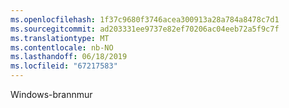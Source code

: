 ```yaml
---
ms.openlocfilehash: 1f37c9680f3746acea300913a28a784a8478c7d1
ms.sourcegitcommit: ad203331ee9737e82ef70206ac04eeb72a5f9c7f
ms.translationtype: MT
ms.contentlocale: nb-NO
ms.lasthandoff: 06/18/2019
ms.locfileid: "67217583"
---
```

Windows-brannmur